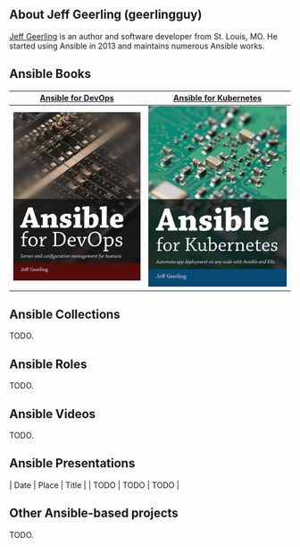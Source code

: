 ## About Jeff Geerling (geerlingguy)

[Jeff Geerling](https://www.jeffgeerling.com) is an author and software developer from St. Louis, MO. He started using Ansible in 2013 and maintains numerous Ansible works.

## Ansible Books

| [Ansible for DevOps](https://www.ansiblefordevops.com) | [Ansible for Kubernetes](https://www.ansibleforkubernetes.com) |
| :---: | :---: |
| <a href="https://www.ansiblefordevops.com/"><img src="images/ansible-for-devops.jpg" alt="Ansible for DevOps" /></a> | <a href="https://www.ansibleforkubernetes.com/"><img src="images/ansible-for-kubernetes.jpg" alt="Ansible for Kubernetes" /></a> |

## Ansible Collections

TODO.

## Ansible Roles

TODO.

## Ansible Videos

TODO.

## Ansible Presentations

| Date | Place | Title |
| TODO | TODO | TODO |

## Other Ansible-based projects

TODO.
